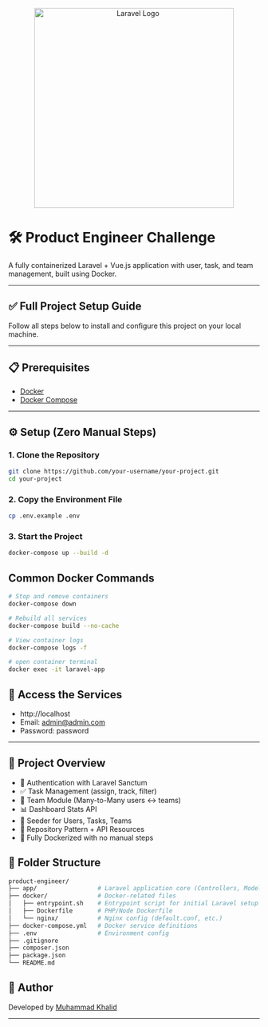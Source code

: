 <p align="center"><a href="https://laravel.com" target="_blank"><img src="https://raw.githubusercontent.com/laravel/art/master/logo-lockup/5%20SVG/2%20CMYK/1%20Full%20Color/laravel-logolockup-cmyk-red.svg" width="400" alt="Laravel Logo"></a></p>

# 🛠️ Product Engineer Challenge

A fully containerized Laravel + Vue.js application with user, task, and team management, built using Docker.

---

## ✅ Full Project Setup Guide

Follow all steps below to install and configure this project on your local machine.

---

## 📋 Prerequisites

-   [Docker](https://www.docker.com/)
-   [Docker Compose](https://docs.docker.com/compose/)

---

## ⚙️ Setup (Zero Manual Steps)

### 1. Clone the Repository

```bash
git clone https://github.com/your-username/your-project.git
cd your-project
```

### 2. Copy the Environment File

```bash
cp .env.example .env
```

### 3. Start the Project

```bash
docker-compose up --build -d
```

## Common Docker Commands

```bash
# Stop and remove containers
docker-compose down
```

```bash
# Rebuild all services
docker-compose build --no-cache
```

```bash
# View container logs
docker-compose logs -f
```

```bash
# open container terminal
docker exec -it laravel-app
```

## 🔑 Access the Services

-   http://localhost
-   Email: admin@admin.com
-   Password: password

---

## 📁 Project Overview

-   🔐 Authentication with Laravel Sanctum
-   ✅ Task Management (assign, track, filter)
-   👥 Team Module (Many-to-Many users <-> teams)
-   📊 Dashboard Stats API
-   🧪 Seeder for Users, Tasks, Teams
-   📁 Repository Pattern + API Resources
-   🐳 Fully Dockerized with no manual steps

## 📁 Folder Structure

```bash
product-engineer/
├── app/                 # Laravel application core (Controllers, Models, etc.)
├── docker/              # Docker-related files
│   ├── entrypoint.sh    # Entrypoint script for initial Laravel setup
│   ├── Dockerfile       # PHP/Node Dockerfile
│   └── nginx/           # Nginx config (default.conf, etc.)
├── docker-compose.yml   # Docker service definitions
├── .env                 # Environment config
├── .gitignore
├── composer.json
├── package.json
└── README.md

```

## 👤 Author

Developed by [Muhammad Khalid](https://github.com/khalidzaibi)

---
